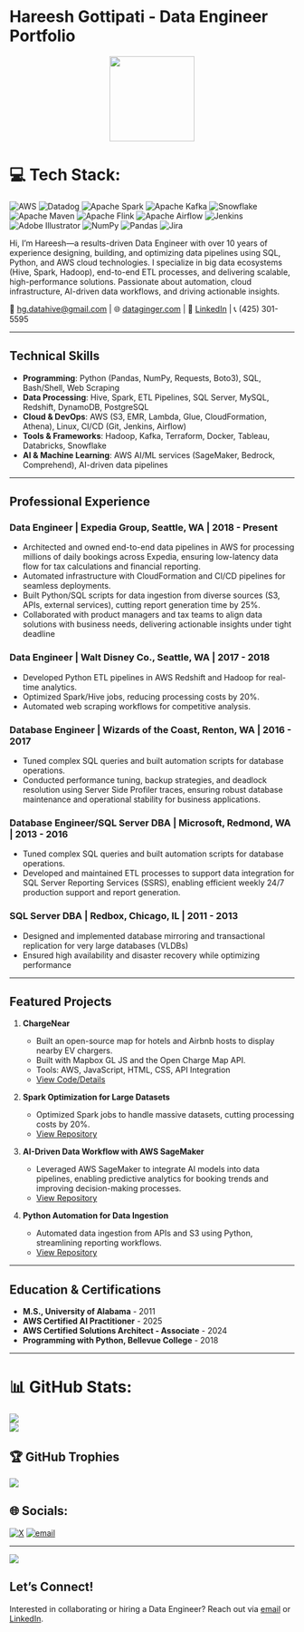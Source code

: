# Hareesh Gottipati - Data Engineer Portfolio

<div align="center">
  <img height="150" src="https://media.giphy.com/media/M9gbBd9nbDrOTu1Mqx/giphy.gif"  />
</div>

###

# 💻 Tech Stack:
![AWS](https://img.shields.io/badge/AWS-%23FF9900.svg?style=for-the-badge&logo=amazon-aws&logoColor=white) ![Datadog](https://img.shields.io/badge/datadog-%23632CA6.svg?style=for-the-badge&logo=datadog&logoColor=white) ![Apache Spark](https://img.shields.io/badge/Apache%20Spark-FDEE21?style=for-the-badge&logo=apachespark&logoColor=black) ![Apache Kafka](https://img.shields.io/badge/Apache%20Kafka-000?style=for-the-badge&logo=apachekafka) ![Snowflake](https://img.shields.io/badge/snowflake-%2329B5E8.svg?style=for-the-badge&logo=snowflake&logoColor=white) ![Apache Maven](https://img.shields.io/badge/Apache%20Maven-C71A36?style=for-the-badge&logo=Apache%20Maven&logoColor=white) ![Apache Flink](https://img.shields.io/badge/Apache%20Flink-E6526F?style=for-the-badge&logo=Apache%20Flink&logoColor=white) ![Apache Airflow](https://img.shields.io/badge/Apache%20Airflow-017CEE?style=for-the-badge&logo=Apache%20Airflow&logoColor=white) ![Jenkins](https://img.shields.io/badge/jenkins-%232C5263.svg?style=for-the-badge&logo=jenkins&logoColor=white) ![Adobe Illustrator](https://img.shields.io/badge/adobe%20illustrator-%23FF9A00.svg?style=for-the-badge&logo=adobe%20illustrator&logoColor=white) ![NumPy](https://img.shields.io/badge/numpy-%23013243.svg?style=for-the-badge&logo=numpy&logoColor=white) ![Pandas](https://img.shields.io/badge/pandas-%23150458.svg?style=for-the-badge&logo=pandas&logoColor=white) ![Jira](https://img.shields.io/badge/jira-%230A0FFF.svg?style=for-the-badge&logo=jira&logoColor=white)


Hi, I’m Hareesh—a results-driven Data Engineer with over 10 years of experience designing, building, and optimizing data pipelines using SQL, Python, and AWS cloud technologies. I specialize in big data ecosystems (Hive, Spark, Hadoop), end-to-end ETL processes, and delivering scalable, high-performance solutions. Passionate about automation, cloud infrastructure, AI-driven data workflows, and driving actionable insights.

📧 [hg.datahive@gmail.com](mailto:hg.datahive@gmail.com) | 🌐 [dataginger.com](http://dataginger.com/) | 🔗 [LinkedIn](https://www.linkedin.com/in/hareeshgottipati/) | 📞 (425) 301-5595

---

## Technical Skills
- **Programming**: Python (Pandas, NumPy, Requests, Boto3), SQL, Bash/Shell, Web Scraping
- **Data Processing**: Hive, Spark, ETL Pipelines, SQL Server, MySQL, Redshift, DynamoDB, PostgreSQL
- **Cloud & DevOps**: AWS (S3, EMR, Lambda, Glue, CloudFormation, Athena), Linux, CI/CD (Git, Jenkins, Airflow)
- **Tools & Frameworks**: Hadoop, Kafka, Terraform, Docker, Tableau, Databricks, Snowflake
- **AI & Machine Learning**: AWS AI/ML services (SageMaker, Bedrock, Comprehend), AI-driven data pipelines

---

## Professional Experience
### Data Engineer | Expedia Group, Seattle, WA | 2018 - Present
- Architected and owned end-to-end data pipelines in AWS for processing millions of daily bookings across Expedia, ensuring low-latency data flow for tax calculations and financial reporting.
- Automated infrastructure with CloudFormation and CI/CD pipelines for seamless deployments.
- Built Python/SQL scripts for data ingestion from diverse sources (S3, APIs, external services), cutting report generation time by 25%.
- Collaborated with product managers and tax teams to align data solutions with business needs, delivering actionable insights under tight deadline


### Data Engineer | Walt Disney Co., Seattle, WA | 2017 - 2018
- Developed Python ETL pipelines in AWS Redshift and Hadoop for real-time analytics.
- Optimized Spark/Hive jobs, reducing processing costs by 20%.
- Automated web scraping workflows for competitive analysis.

### Database Engineer | Wizards of the Coast, Renton, WA | 2016 - 2017
- Tuned complex SQL queries and built automation scripts for database operations.
- Conducted performance tuning, backup strategies, and deadlock resolution using Server Side Profiler traces, ensuring robust database maintenance and operational stability for business applications.

### Database Engineer/SQL Server DBA | Microsoft, Redmond, WA | 2013 - 2016
- Tuned complex SQL queries and built automation scripts for database operations.
- Developed and maintained ETL processes to support data integration for SQL Server Reporting Services (SSRS), enabling efficient weekly 24/7 production support and report generation.

### SQL Server DBA | Redbox, Chicago, IL | 2011 - 2013
- Designed and implemented database mirroring and transactional replication for very large databases (VLDBs)
- Ensured high availability and disaster recovery while optimizing performance

---

## Featured Projects
1. **ChargeNear**  
   - Built an open-source map for hotels and Airbnb hosts to display nearby EV chargers.
   - Built with Mapbox GL JS and the Open Charge Map API.
   - Tools: AWS, JavaScript, HTML, CSS, API Integration
   - [View Code/Details](https://github.com/hgottipati/ChargeNear)

2. **Spark Optimization for Large Datasets**  
   - Optimized Spark jobs to handle massive datasets, cutting processing costs by 20%.  
   - [View Repository](https://github.com/hareeshgottipati/spark-optimization)  

3. **AI-Driven Data Workflow with AWS SageMaker**  
   - Leveraged AWS SageMaker to integrate AI models into data pipelines, enabling predictive analytics for booking trends and improving decision-making processes.  
   - [View Repository](https://github.com/hareeshgottipati/ai-data-workflow)  

4. **Python Automation for Data Ingestion**  
   - Automated data ingestion from APIs and S3 using Python, streamlining reporting workflows.  
   - [View Repository](https://github.com/hareeshgottipati/python-automation)

---

## Education & Certifications
- **M.S., University of Alabama** - 2011
- **AWS Certified AI Practitioner** - 2025
- **AWS Certified Solutions Architect - Associate** - 2024
- **Programming with Python, Bellevue College** - 2018

---

# 📊 GitHub Stats:
![](https://nirzak-streak-stats.vercel.app/?user=hgottipati&theme=dark&hide_border=true)<br/>
![](https://github-readme-stats.vercel.app/api/top-langs/?username=hgottipati&theme=dark&hide_border=true&include_all_commits=true&count_private=false&layout=compact)

## 🏆 GitHub Trophies
![](https://github-profile-trophy.vercel.app/?username=hgottipati&theme=radical&no-frame=false&no-bg=true&margin-w=4)

## 🌐 Socials:
[![X](https://img.shields.io/badge/X-black.svg?logo=X&logoColor=white)](https://x.com/hgottipati) [![email](https://img.shields.io/badge/Email-D14836?logo=gmail&logoColor=white)](mailto:hg.datahive@gmail.com) 

---
[![](https://visitcount.itsvg.in/api?id=hgottipati&icon=0&color=3)](https://visitcount.itsvg.in)

## Let’s Connect!
Interested in collaborating or hiring a Data Engineer? Reach out via [email](mailto:hg.datahive@gmail.com) or [LinkedIn](https://www.linkedin.com/in/hareeshgottipati/).
